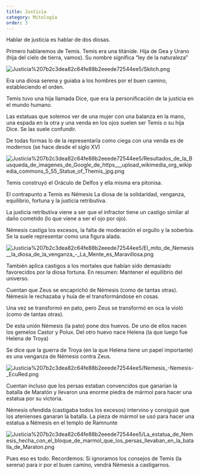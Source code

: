 ```yaml
---
title: Justicia
category: Mitología
order: 3
---
```


Hablar de justicia es hablar de dos diosas.

Primero hablaremos de Temis. Temis era una titánide. Hija de Gea y Urano (hija del cielo de tierra, vamos). Su nombre significa “ley de la naturaleza”

![Justicia%207b2c3dea82c64fe88b2eeede72544ee5/Skitch.png](Justicia%207b2c3dea82c64fe88b2eeede72544ee5/Skitch.png)

Era una diosa serena y guiaba a los hombres por el buen camino, estableciendo el orden.

Temis tuvo una hija llamada Dice, que era la personificación de la justicia en el mundo humano.

Las estatuas que solemos ver de una mujer con una balanza en la mano, una espada en la otra y una venda en los ojos suelen ser Temis o su hija Dice. Se las suele confundir.

De todas formas lo de la representarla como ciega con una venda es de modernos (se hace desde el siglo XV)

![Justicia%207b2c3dea82c64fe88b2eeede72544ee5/Resultados_de_la_Busqueda_de_imagenes_de_Google_de_https___upload_wikimedia_org_wikipedia_commons_5_55_Statue_of_Themis_jpg.png](Justicia%207b2c3dea82c64fe88b2eeede72544ee5/Resultados_de_la_Busqueda_de_imagenes_de_Google_de_https___upload_wikimedia_org_wikipedia_commons_5_55_Statue_of_Themis_jpg.png)

Temis construyó el Oráculo de Delfos y ella misma era pitonisa.

El contrapunto a Temis es Némesis La diosa de la solidaridad, venganza, equilibrio, fortuna y la justicia retributiva.

La justicia retributiva viene a ser que el infractor tiene un castigo similar al daño cometido (lo que viene a ser el ojo por ojo).

Némesis castiga los excesos, la falta de moderación el orgullo y la soberbia. Se la suele representar como una figura alada.

![Justicia%207b2c3dea82c64fe88b2eeede72544ee5/El_mito_de_Nemesis__la_diosa_de_la_venganza_-_La_Mente_es_Maravillosa.png](Justicia%207b2c3dea82c64fe88b2eeede72544ee5/El_mito_de_Nemesis__la_diosa_de_la_venganza_-_La_Mente_es_Maravillosa.png)

También aplica castigos a los mortales que habían sido demasiado favorecidos por la diosa fortuna. En resumen: Mantener el equilibrio del universo.

Cuentan que Zeus se encaprichó de Némesis (como de tantas otras). Némesis le rechazaba y huía de el transformándose en cosas.

Una vez se transformó en pato, pero Zeus se transformó en oca la violó (como de tantas otras).

De esta unión Némesis (la pato) pone dos huevos. De uno de ellos nacen los gemelos Castor y Polux. Del otro huevo nace Helena (la que luego fue Helena de Troya)

Se dice que la guerra de Troya (en la que Helena tiene un papel importante) es una venganza de Némesis contra Zeus.

![Justicia%207b2c3dea82c64fe88b2eeede72544ee5/Nemesis_-_Nemesis_-_EcuRed.png](Justicia%207b2c3dea82c64fe88b2eeede72544ee5/Nemesis_-_Nemesis_-_EcuRed.png)

Cuentan incluso que los persas estaban convencidos que ganarían la batalla de Maratón y llevaron una enorme piedra de mármol para hacer una estatua por su victoria.

Némesis ofendida (castigaba todos los excesos) intervino y consiguió que los atenienses ganaran la batalla. La pieza de mármol se usó para hacer una estatua a Némesis en el templo de Ramnunte

![Justicia%207b2c3dea82c64fe88b2eeede72544ee5/La_estatua_de_Nemesis_hecha_con_el_bloque_de_marmol_que_los_persas_llevaban_en_la_batalla_de_Maraton.png](Justicia%207b2c3dea82c64fe88b2eeede72544ee5/La_estatua_de_Nemesis_hecha_con_el_bloque_de_marmol_que_los_persas_llevaban_en_la_batalla_de_Maraton.png)

Pues eso es todo. Recordemos: Si ignoramos los consejos de Temis (la serena) para ir por el buen camino, vendrá Némesis a castigarnos.
